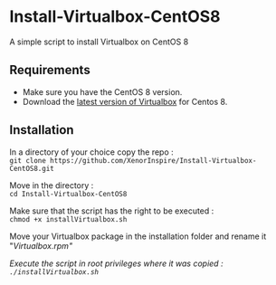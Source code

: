 # Install-Virtualbox-CentOS8
A simple script to install Virtualbox on CentOS 8

## Requirements

- Make sure you have the CentOS 8 version.
- Download the <a href="https://www.virtualbox.org/wiki/Linux_Downloads">latest version of Virtualbox</a> for Centos 8.

## Installation

In a directory of your choice copy the repo :  
`git clone https://github.com/XenorInspire/Install-Virtualbox-CentOS8.git`  

Move in the directory :  
`cd Install-Virtualbox-CentOS8`

Make sure that the script has the right to be executed :  
`chmod +x installVirtualbox.sh`

Move your Virtualbox package in the installation folder and rename it "<i>Virtualbox.rpm<i>"

Execute the script in root privileges where it was copied :  
`./installVirtualbox.sh`
